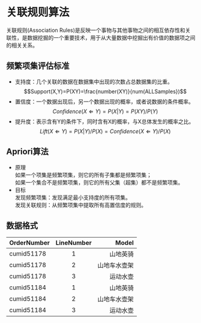 # 关联规则算法

关联规则(Association Rules)是反映一个事物与其他事物之间的相互依存性和关联性，是数据挖掘的一个重要技术，用于从大量数据中挖掘出有价值的数据项之间的相关关系。

## 频繁项集评估标准
* 支持度：几个关联的数据在数据集中出现的次数占总数据集的比重。
$$Support(X,Y)=P(XY)=\frac{number(XY)}{num(ALLSamples})$$
* 置信度：一个数据出现后，另一个数据出现的概率，或者说数据的条件概率。
$$Confidence(X\Leftarrow{Y})=P(X|Y)=P(XY)/P(Y)$$
* 提升度：表示含有Y的条件下，同时含有X的概率，与X总体发生的概率之比。
$$Lift(X\Leftarrow{Y})=P(X|Y)/P(X)=Confidence(X\Leftarrow{Y})/P(X)$$

## Apriori算法
* 原理  
如果一个项集是频繁项集，则它的所有子集都是频繁项集；  
如果一个集合不是频繁项集，则它的所有父集（超集）都不是频繁项集。  
* 目标  
发现频繁项集：发现满足最小支持度的所有项集。  
发现关联规则：从频繁项集中提取所有高置信度的规则。  

## 数据格式
OrderNumber|LineNumber|Model
-|:-:|-:
cumid51178|1|山地英骑
cumid51178|2|山地车水壶架
cumid51178|3|运动水壶
cumid51184|1|山地英骑
cumid51184|2|山地车水壶架
cumid51184|3|运动水壶
